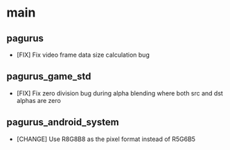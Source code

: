 main
====

pagurus
-------

- [FIX] Fix video frame data size calculation bug

pagurus_game_std
----------------

- [FIX] Fix zero division bug during alpha blending where both src and dst alphas are zero

pagurus_android_system
----------------------

- [CHANGE] Use R8G8B8 as the pixel format instead of R5G6B5
